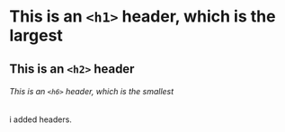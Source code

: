 # This is an `<h1>` header, which is the largest

## This is an `<h2>` header

###### This is an `<h6>` header, which is the smallest

i added headers.
